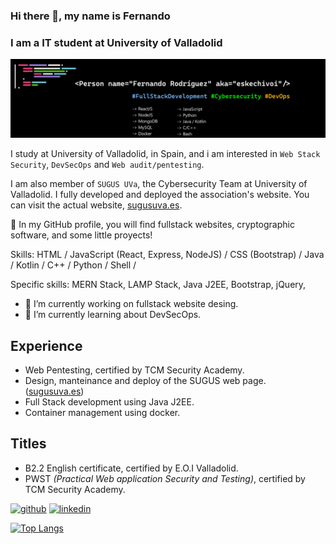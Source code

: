 ### Hi there 👋, my name is Fernando
### I am a  IT student at University of Valladolid
![I am a  IT student at University of Valladolid](./banner.png)

I study at University of Valladolid, in Spain, and i am interested in `Web Stack Security`, `DevSecOps` and `Web audit/pentesting`.

I am also member of `SUGUS UVa`, the Cybersecurity Team at University of Valladolid. I fully developed and deployed the association's website. You can visit the actual website, [sugusuva.es](https://sugusuva.es).

:mag_right: In my GitHub profile, you will find fullstack websites, cryptographic software, and some little proyects!

Skills: HTML / JavaScript (React, Express, NodeJS) / CSS (Bootstrap) / Java / Kotlin / C++ / Python / Shell / 

Specific skills: MERN Stack, LAMP Stack, Java J2EE, Bootstrap, jQuery, 

- 🔭 I’m currently working on fullstack website desing.
- 🌱 I’m currently learning about DevSecOps. 

## Experience

- Web Pentesting, certified by TCM Security Academy.
- Design, manteinance and deploy of the SUGUS web page. ([sugusuva.es](https://sugusuva.es))
- Full Stack development using Java J2EE.
- Container management using docker.

## Titles

- B2.2 English certificate, certified by E.O.I Valladolid.
- PWST _(Practical Web application Security and Testing)_, certified by TCM Security Academy.

[<img src='https://cdn.jsdelivr.net/npm/simple-icons@3.0.1/icons/github.svg' alt='github' height='40'>](https://github.com/eskechivoi)  [<img src='https://cdn.jsdelivr.net/npm/simple-icons@3.0.1/icons/linkedin.svg' alt='linkedin' height='40'>](https://www.linkedin.com/in/ferrodmar/)  

[![Top Langs](https://github-readme-stats.vercel.app/api/top-langs/?username=eskechivoi&layout=compact&theme=tokyonight)](https://github.com/eskechivoi)
